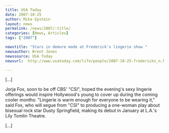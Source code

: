 ```yaml
---
title: USA Today 
date: 2007-10-25
author: Mika Epstein
layout: news
permalink: /news/2007/:title/
categories: [News, Articles]
tags: ["2007"]

newstitle: "Stars in demure mode at Frederick's lingerie show "
newsauthor: Brent Jones
newssource: USA Today
newsurl:  http://www.usatoday.com/life/people/2007-10-25-fredericks_n.htm

---
```


[...]

Jorja Fox, soon to be off CBS' "CSI", hoped the evening's sexy lingerie offerings would inspire Hollywood's young to cover up during the coming cooler months: "Lingerie is warm enough for everyone to be wearing it," said Fox, who will segue from "CSI" to producing a one-woman play about bisexual rock star Dusty Springfield, making its debut in January at L.A.'s Lily Tomlin Theatre.

[...]  

